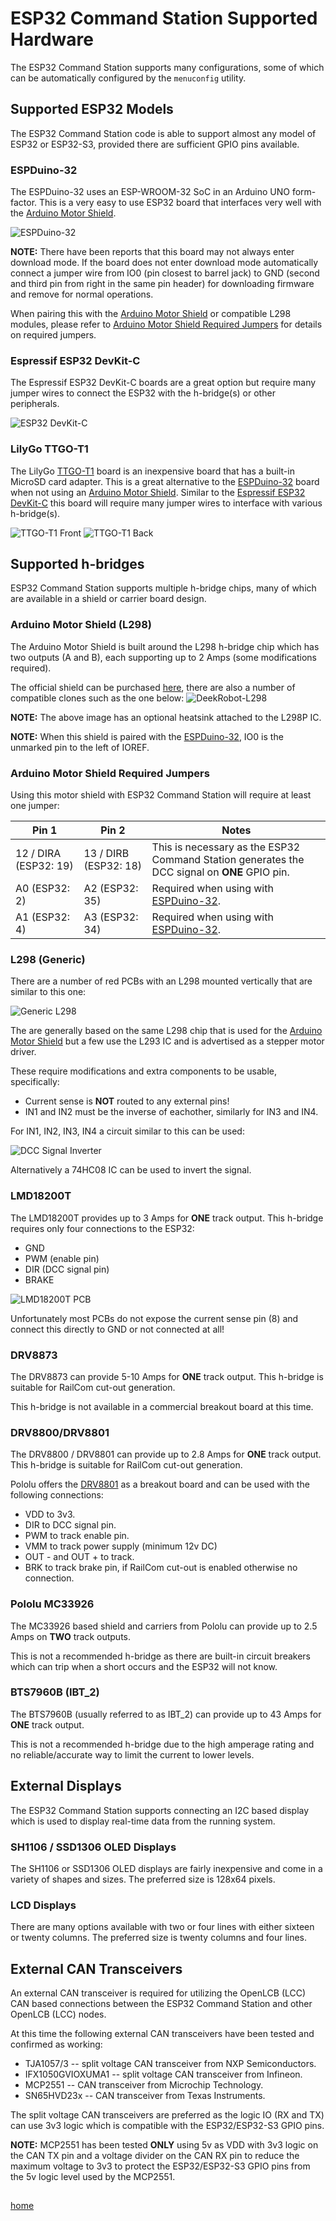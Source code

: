 # ESP32 Command Station Supported Hardware

The ESP32 Command Station supports many configurations, some of which can be
automatically configured by the `menuconfig` utility.

## Supported ESP32 Models

The ESP32 Command Station code is able to support almost any model of ESP32 or
ESP32-S3, provided there are sufficient GPIO pins available.

### ESPDuino-32

The ESPDuino-32 uses an ESP-WROOM-32 SoC in an Arduino UNO form-factor. This is
a very easy to use ESP32 board that interfaces very well with the
[Arduino Motor Shield](#arduino-motor-shield-L298).

![ESPDuino-32](images/ESPDuino-32.png)

**NOTE:** There have been reports that this board may not always enter download
mode. If the board does not enter download mode automatically connect a jumper
wire from IO0 (pin closest to barrel jack) to GND (second and third pin from
right in the same pin header) for downloading firmware and remove for normal
operations.

When pairing this with the [Arduino Motor Shield](#arduino-motor-shield-L298)
or compatible L298 modules, please refer to [Arduino Motor Shield Required Jumpers](#arduino-motor-shield-required-jumpers)
for details on required jumpers.

### Espressif ESP32 DevKit-C

The Espressif ESP32 DevKit-C boards are a great option but require many jumper
wires to connect the ESP32 with the h-bridge(s) or other peripherals.

![ESP32 DevKit-C](images/esp32devkitc.png)

### LilyGo TTGO-T1

The LilyGo [TTGO-T1](http://www.lilygo.cn/prod_view.aspx?TypeId=50063&Id=1109&FId=t3:50063:3)
board is an inexpensive board that has a built-in MicroSD card adapter. This is
a great alternative to the [ESPDuino-32](#ESPDuino-32) board when not using an
[Arduino Motor Shield](#arduino-motor-shield-L298). Similar to the
[Espressif ESP32 DevKit-C](#espressif-esp32-devkit-c) this board will require
many jumper wires to interface with various h-bridge(s).

![TTGO-T1 Front](images/ttgo-t1-front.png) ![TTGO-T1 Back](images/ttgo-t1-back.png)

## Supported h-bridges

ESP32 Command Station supports multiple h-bridge chips, many of which are
available in a shield or carrier board design.

### Arduino Motor Shield (L298)

The Arduino Motor Shield is built around the L298 h-bridge chip which has two
outputs (A and B), each supporting up to 2 Amps (some modifications required).

The official shield can be purchased [here](https://store-usa.arduino.cc/products/arduino-motor-shield-rev3),
there are also a number of compatible clones such as the one below:
![DeekRobot-L298](images/deekrobot.png)

**NOTE:** The above image has an optional heatsink attached to the L298P IC.

**NOTE:** When this shield is paired with the [ESPDuino-32](#ESPDuino-32), IO0
is the unmarked pin to the left of IOREF.

### Arduino Motor Shield Required Jumpers

Using this motor shield with ESP32 Command Station will require at least one
jumper:

| Pin 1 | Pin 2 | Notes |
| ----- | ----- | ----- |
| 12 / DIRA (ESP32: 19) | 13 / DIRB (ESP32: 18) | This is necessary as the ESP32 Command Station generates the DCC signal on **ONE** GPIO pin. |
| A0 (ESP32: 2) | A2 (ESP32: 35) | Required when using with [ESPDuino-32](#ESPDuino-32). |
| A1 (ESP32: 4) | A3 (ESP32: 34) | Required when using with [ESPDuino-32](#ESPDuino-32). |

### L298 (Generic)

There are a number of red PCBs with an L298 mounted vertically that are similar
to this one:

![Generic L298](images/l298generic.png)

The are generally based on the same L298 chip that is used for the
[Arduino Motor Shield](#arduino-motor-shield-L298) but a few use the L293 IC
and is advertised as a stepper motor driver.

These require modifications and extra components to be usable, specifically:

* Current sense is **NOT** routed to any external pins!
* IN1 and IN2 must be the inverse of eachother, similarly for IN3 and IN4.

For IN1, IN2, IN3, IN4 a circuit similar to this can be used:

![DCC Signal Inverter](images/dcc-signal-split.png)

Alternatively a 74HC08 IC can be used to invert the signal.

### LMD18200T

The LMD18200T provides up to 3 Amps for **ONE** track output. This h-bridge
requires only four connections to the ESP32:

* GND
* PWM (enable pin)
* DIR (DCC signal pin)
* BRAKE

![LMD18200T PCB](images/lmd18200.png)

Unfortunately most PCBs do not expose the current sense pin (8) and connect
this directly to GND or not connected at all!

### DRV8873

The DRV8873 can provide 5-10 Amps for **ONE** track output. This h-bridge is
suitable for RailCom cut-out generation.

This h-bridge is not available in a commercial breakout board at this time.

### DRV8800/DRV8801

The DRV8800 / DRV8801 can provide up to 2.8 Amps for **ONE** track output. This
h-bridge is suitable for RailCom cut-out generation.

Pololu offers the [DRV8801](https://www.pololu.com/product/2136) as a breakout
board and can be used with the following connections:

* VDD to 3v3.
* DIR to DCC signal pin.
* PWM to track enable pin.
* VMM to track power supply (minimum 12v DC)
* OUT - and OUT + to track.
* BRK to track brake pin, if RailCom cut-out is enabled otherwise no connection.

### Pololu MC33926

The MC33926 based shield and carriers from Pololu can provide up to 2.5 Amps on
**TWO** track outputs.

This is not a recommended h-bridge as there are built-in circuit breakers which
can trip when a short occurs and the ESP32 will not know.

### BTS7960B (IBT_2)

The BTS7960B (usually referred to as IBT_2) can provide up to 43 Amps for **ONE**
track output.

This is not a recommended h-bridge due to the high amperage rating and no
reliable/accurate way to limit the current to lower levels.

## External Displays

The ESP32 Command Station supports connecting an I2C based display which is
used to display real-time data from the running system.

### SH1106 / SSD1306 OLED Displays

The SH1106 or SSD1306 OLED displays are fairly inexpensive and come in a
variety of shapes and sizes. The preferred size is 128x64 pixels. 

### LCD Displays

There are many options available with two or four lines with either sixteen or
twenty columns. The preferred size is twenty columns and four lines.

## External CAN Transceivers

An external CAN transceiver is required for utilizing the OpenLCB (LCC) CAN
based connections between the ESP32 Command Station and other OpenLCB (LCC)
nodes.

At this time the following external CAN transceivers have been tested and
confirmed as working:

* TJA1057/3 -- split voltage CAN transceiver from NXP Semiconductors.
* IFX1050GVIOXUMA1 -- split voltage CAN transceiver from Infineon.
* MCP2551 -- CAN transceiver from Microchip Technology.
* SN65HVD23x -- CAN transceiver from Texas Instruments.

The split voltage CAN transceivers are preferred as the logic IO (RX and TX)
can use 3v3 logic which is compatible with the ESP32/ESP32-S3 GPIO pins.

**NOTE:** MCP2551 has been tested **ONLY** using 5v as VDD with 3v3 logic on
the CAN TX pin and a voltage divider on the CAN RX pin to reduce the maximum
voltage to 3v3 to protect the ESP32/ESP32-S3 GPIO pins from the 5v logic level
used by the MCP2551.

## 

[home](README.md)